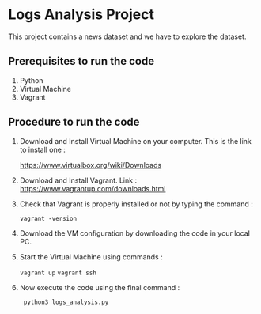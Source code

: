 # Logs Analysis Project

This project contains a news dataset and we have to explore the dataset.

## Prerequisites to run the code
1. Python
2. Virtual Machine
3. Vagrant

## Procedure to run the code
1. Download and Install Virtual Machine on your computer. This is the link to install one :  
    
    https://www.virtualbox.org/wiki/Downloads  

2. Download and Install Vagrant. Link :   
    https://www.vagrantup.com/downloads.html  
    
3. Check that Vagrant is properly installed or not by typing the command :   

    ``` vagrant -version ```

4. Download the VM configuration by downloading the code in your local PC.  

6. Start the Virtual Machine using commands :   

    ``` vagrant up ```
    ``` vagrant ssh ```

7. Now execute the code using the final command :   

    ``` python3 logs_analysis.py```

